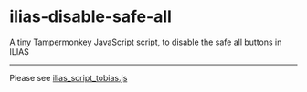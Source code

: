 # ilias-disable-safe-all

A tiny Tampermonkey JavaScript script, to disable the safe all buttons in ILIAS

***

Please see [ilias_script_tobias.js](ilias_script_tobias.js)
